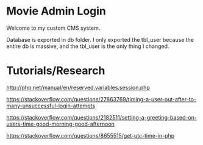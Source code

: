 # Movie Admin Login #

Welcome to my custom CMS system.

Database is exported in db folder. I only exported the tbl_user because the entire db is massive, and the tbl_user is the only thing I changed.

# Tutorials/Research #

http://php.net/manual/en/reserved.variables.session.php

https://stackoverflow.com/questions/27863769/timing-a-user-out-after-to-many-unsuccessful-login-attempts

https://stackoverflow.com/questions/2182511/setting-a-greeting-based-on-users-time-good-morning-good-afternoon

https://stackoverflow.com/questions/8655515/get-utc-time-in-php
